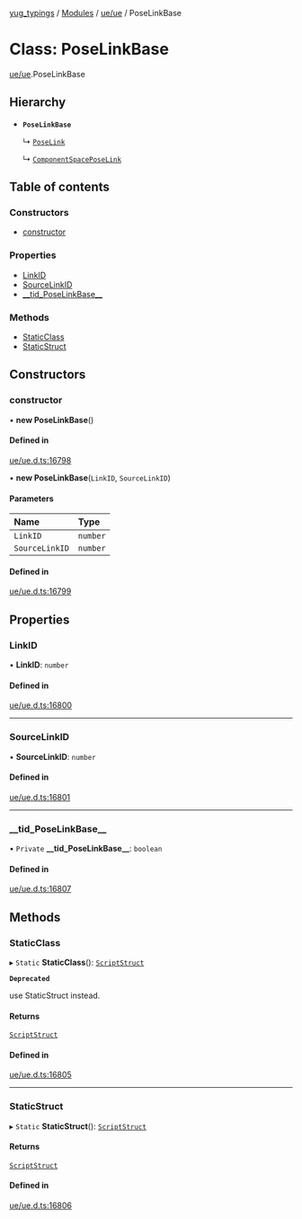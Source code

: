 [yug_typings](../README.md) / [Modules](../modules.md) / [ue/ue](../modules/ue_ue.md) / PoseLinkBase

# Class: PoseLinkBase

[ue/ue](../modules/ue_ue.md).PoseLinkBase

## Hierarchy

- **`PoseLinkBase`**

  ↳ [`PoseLink`](ue_ue.PoseLink.md)

  ↳ [`ComponentSpacePoseLink`](ue_ue.ComponentSpacePoseLink.md)

## Table of contents

### Constructors

- [constructor](ue_ue.PoseLinkBase.md#constructor)

### Properties

- [LinkID](ue_ue.PoseLinkBase.md#linkid)
- [SourceLinkID](ue_ue.PoseLinkBase.md#sourcelinkid)
- [\_\_tid\_PoseLinkBase\_\_](ue_ue.PoseLinkBase.md#__tid_poselinkbase__)

### Methods

- [StaticClass](ue_ue.PoseLinkBase.md#staticclass)
- [StaticStruct](ue_ue.PoseLinkBase.md#staticstruct)

## Constructors

### constructor

• **new PoseLinkBase**()

#### Defined in

[ue/ue.d.ts:16798](https://github.com/YugMetaverse/yug_typings/blob/25cad34/ue/ue.d.ts#L16798)

• **new PoseLinkBase**(`LinkID`, `SourceLinkID`)

#### Parameters

| Name | Type |
| :------ | :------ |
| `LinkID` | `number` |
| `SourceLinkID` | `number` |

#### Defined in

[ue/ue.d.ts:16799](https://github.com/YugMetaverse/yug_typings/blob/25cad34/ue/ue.d.ts#L16799)

## Properties

### LinkID

• **LinkID**: `number`

#### Defined in

[ue/ue.d.ts:16800](https://github.com/YugMetaverse/yug_typings/blob/25cad34/ue/ue.d.ts#L16800)

___

### SourceLinkID

• **SourceLinkID**: `number`

#### Defined in

[ue/ue.d.ts:16801](https://github.com/YugMetaverse/yug_typings/blob/25cad34/ue/ue.d.ts#L16801)

___

### \_\_tid\_PoseLinkBase\_\_

• `Private` **\_\_tid\_PoseLinkBase\_\_**: `boolean`

#### Defined in

[ue/ue.d.ts:16807](https://github.com/YugMetaverse/yug_typings/blob/25cad34/ue/ue.d.ts#L16807)

## Methods

### StaticClass

▸ `Static` **StaticClass**(): [`ScriptStruct`](ue_ue.ScriptStruct.md)

**`Deprecated`**

use StaticStruct instead.

#### Returns

[`ScriptStruct`](ue_ue.ScriptStruct.md)

#### Defined in

[ue/ue.d.ts:16805](https://github.com/YugMetaverse/yug_typings/blob/25cad34/ue/ue.d.ts#L16805)

___

### StaticStruct

▸ `Static` **StaticStruct**(): [`ScriptStruct`](ue_ue.ScriptStruct.md)

#### Returns

[`ScriptStruct`](ue_ue.ScriptStruct.md)

#### Defined in

[ue/ue.d.ts:16806](https://github.com/YugMetaverse/yug_typings/blob/25cad34/ue/ue.d.ts#L16806)

